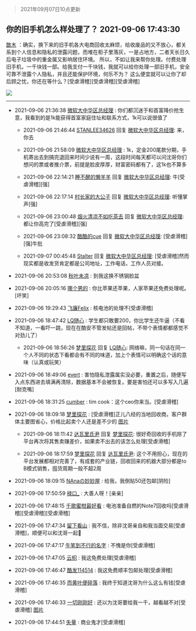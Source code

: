 > 2021年09月07日10点更新
<link rel="stylesheet" href="https://cdn.jsdelivr.net/gh/taotie6/sampleJSON@main/css/photo_show.css">
<meta name="referrer" content="no-referrer" />


 ## 你的旧手机怎么样处理了？ 2021-09-06 17:43:30

 [㪚木](https://www.coolapk.com/feed/29806447?shareKey=MzE1YmU1NDJjMjlkNjEzNWU2MDA~) ：确实，换下来的旧手机各大电商回收太麻烦，给收废品的又不放心，都关系到个人信息和隐私的泄露问题，而堆在柜子里落灰，一是占地方，二者天长日久后电子垃圾中的重金属又影响居住环境。
所以，不如让我来帮你处理。付费处理旧手机，一千块钱一部。给我支付一千块钱，我就可以给你处理一部旧手机<!--break-->，安全可靠不泄露个人隐私，并且还能保护环境，何乐不为？
这么便宜就可以让你了却后顾之忧，你还在等什么？[受虐滑稽][受虐滑稽][受虐滑稽] 

<div class="album">
<img class="img-item" src="http://image.coolapk.com/feed/2020/0606/14/1081091_c6a56321_5839_2643@320x180.gif" />
</div>

 ------- 

- 2021-09-06 21:36:38 [微软大中华区总经理](uid=928491) : 你们都沉迷于和首富降价抢生意，我看到的是1k能获得首富家庭住址和联系方式，1k可以说很值了 

    - 2021-09-06 21:46:44 [STANLEE34626](uid=3325205) 回复 [微软大中华区总经理](uid=928491): 来，你去 

    - 2021-09-06 21:58:09 [微软大中华区总经理](uid=928491) : 1k，定金200尾款分期，手机寄出去到搞完退回来时间少说有一周，这段时间每天都可以问沈哥你们想问的票或者推介票，前提是脸皮厚厚，财富密码都有了，这1k也不算多 

    - 2021-09-06 22:14:21 [睡不醒的懒羊羊](uid=4242505) 回复 [微软大中华区总经理](uid=928491): 牛[受虐滑稽][强] 

    - 2021-09-06 22:17:14 [村长家的大公子](uid=685373) 回复 [微软大中华区总经理](uid=928491): 听懂掌声[强] 

    - 2021-09-06 23:00:48 [烟火清凉不如吃茶去](uid=4279524) 回复 [微软大中华区总经理](uid=928491): 都让你高完了[受虐滑稽][强] 

    - 2021-09-06 23:08:32 [酷酷的cue](uid=2882563) 回复 [微软大中华区总经理](uid=928491): [受虐滑稽][强]牛批 

    - 2021-09-07 00:45:48 [Stalter](uid=882532) 回复 [微软大中华区总经理](uid=928491): [受虐滑稽]然而现实都是收发货肯定都是公司地址，工作电话，工作人员对接。 

- 2021-09-06 20:53:08 [秋叶未凉](uid=2801425) : 到我这换不锈钢脸盆 

- 2021-09-06 20:05:16 [哪个男的](uid=1057736) : 你比苹果还苹果，人家苹果还免费处理呢。[坏笑] 

- 2021-09-06 19:29:43 [飞廉Felix](uid=900024) : 核电池的处理不[受虐滑稽] 

- 2021-09-06 18:47:42 [LQ随心](uid=1002360) : 学生都只敢要200，你比学生还牛逼（不看不知道，一看吓一跳，现在在酷安不管发帖还是回帖，不带个表情都都感觉不对劲儿了） 

    - 2021-09-06 18:56:26 [梦里探花](uid=836750) 回复 [LQ随心](uid=1002360): 网络嘛，同一句话在同一个人不同的状态下看都会有不同的味道，加上个表情可以明确这个话的意味（认真或玩笑） 

- 2021-09-06 18:49:06 [evert](uid=2447927) : 害怕隐私泄露属实没必要，重置之后，随便写入点东西进去填满再清除，数据基本不会被恢复。要是害怕还可以多写入几遍[耐克嘴] 

- 2021-09-06 18:31:25 [cumber](uid=1618664) : tim cook：这个ceo你来当。[受虐滑稽] 

- 2021-09-06 18:09:18 [梦里探花](uid=836750) : [受虐滑稽]正儿八经的当地回收商，客户群体主要图省心，价格比起卖个人还是差不少的 [图片](http://image.coolapk.com/feed/2021/0906/18/836750_ccc0e4b0_2956_9702@2494x3325.jpeg)

    - 2021-09-06 18:11:42 [达瓦里氏尹](uid=787739) 回复 [梦里探花](uid=836750): 很好奇回收的手机除了平台再次将其售卖赚差价，如果卖不出去的该怎么处理[受虐滑稽] 

    - 2021-09-06 18:17:59 [梦里探花](uid=836750) 回复 [达瓦里氏尹](uid=787739): 这个不用担心，现在的平台发展都相对完善了，有成套的产业链，回收回来的机器大部分都是to B模式销售，囤货周期一般不超2周 

- 2021-09-06 18:09:15 [NAnaの妙妙屋](uid=2867838) : 给我，我倒贴50还包邮[阴险] 

- 2021-09-06 17:50:59 [禄口_](uid=1005884) : 大善人呀！[亲亲] 

- 2021-09-06 17:48:15 [千歌蜜柑最好看](uid=1256624) : 电池准备自燃的Note7回收吗[受虐滑稽][受虐滑稽][受虐滑稽] 

- 2021-09-06 17:47:34 [留下看山](uid=1654131) : 我不信，除非沈哥亲自和我当面交易[受虐滑稽]，顺便可以和沈哥一起🤺 

- 2021-09-06 17:47:17 [牛笔到不行的名字](uid=2374460) : 不愧是你[受虐滑稽] 

- 2021-09-06 17:47:05 [云枳](uid=4374824) : 我这免费处理[受虐滑稽] 

- 2021-09-06 17:46:47 [酷发114514](uid=4321323) : 我这免费顺丰包邮处理[受虐滑稽] 

- 2021-09-06 17:46:35 [而黄叶便碎落](uid=2845514) : 我终于知道沈哥为什么这么有钱[受虐滑稽] 

- 2021-09-06 17:46:33 [一切刚刚好](uid=701389) : 还以为沈哥要给我一千，越看越不对[受虐滑稽] [图片](http://image.coolapk.com/feed/2021/0906/17/701389_86213056_1592_1034@1080x2400.jpeg)

- 2021-09-06 17:44:51 [失量](uid=2202821) : 商业鬼才[受虐滑稽] 

